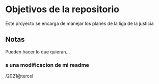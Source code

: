 # Objetivos de la repositorio

Este proyecto se encarga de manejar los planes de la liga de la justicia


## Notas
Pueden hacer lo que quieran...

### s una modificacion de mi readme 
/2021@tercel
